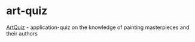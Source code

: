 # art-quiz

[ArtQuiz](https://bertfrontend-art-quiz.netlify.app/) - application-quiz on the knowledge of painting masterpieces and their authors
